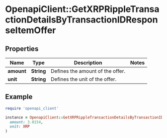 # OpenapiClient::GetXRPRippleTransactionDetailsByTransactionIDResponseItemOffer

## Properties

| Name | Type | Description | Notes |
| ---- | ---- | ----------- | ----- |
| **amount** | **String** | Defines the amount of the offer. |  |
| **unit** | **String** | Defines the unit of the offer. |  |

## Example

```ruby
require 'openapi_client'

instance = OpenapiClient::GetXRPRippleTransactionDetailsByTransactionIDResponseItemOffer.new(
  amount: 3.0154,
  unit: XRP
)
```

